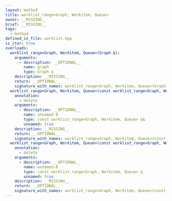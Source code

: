 ```yaml
---
layout: method
title: worklist_range<Graph, Workitem, Queue>
owner: __MISSING__
brief: __MISSING__
tags:
  - method
defined_in_file: worklist.hpp
is_ctor: true
overloads:
  worklist_range<Graph, Workitem, Queue>(Graph &):
    arguments:
      - description: __OPTIONAL__
        name: graph
        type: Graph &
    description: __MISSING__
    return: __OPTIONAL__
    signature_with_names: worklist_range<Graph, Workitem, Queue>(Graph & graph)
  worklist_range<Graph, Workitem, Queue>(const worklist_range<Graph, Workitem, Queue> &&):
    annotation:
      - delete
    arguments:
      - description: __OPTIONAL__
        name: unnamed-0
        type: const worklist_range<Graph, Workitem, Queue> &&
        unnamed: true
    description: __MISSING__
    return: __OPTIONAL__
    signature_with_names: worklist_range<Graph, Workitem, Queue>(const worklist_range<Graph, Workitem, Queue> &&)
  worklist_range<Graph, Workitem, Queue>(const worklist_range<Graph, Workitem, Queue> &):
    annotation:
      - delete
    arguments:
      - description: __OPTIONAL__
        name: unnamed-0
        type: const worklist_range<Graph, Workitem, Queue> &
        unnamed: true
    description: __MISSING__
    return: __OPTIONAL__
    signature_with_names: worklist_range<Graph, Workitem, Queue>(const worklist_range<Graph, Workitem, Queue> &)
---
```

